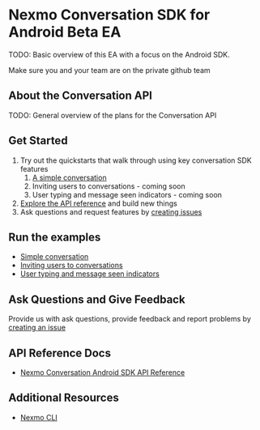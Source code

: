 # Nexmo Conversation SDK for Android Beta EA

TODO: Basic overview of this EA with a focus on the Android SDK.

Make sure you and your team are on the private github team

## About the Conversation API

TODO: General overview of the plans for the Conversation API

## Get Started

1. Try out the quickstarts that walk through using key conversation SDK features
    1. [A simple conversation](docs/getting-started.md)
    2. Inviting users to conversations - coming soon
    3. User typing and message seen indicators - coming soon
2. [Explore the API reference](https://conversation-android-docs.herokuapp.com/) and build new things
3. Ask questions and request features by [creating issues](https://github.com/Nexmo/conversation-android-quickstart/issues/new)

## Run the examples

* [Simple conversation](examples/1-simple-conversation/)
* [Inviting users to conversations](examples/2-Inviting-members)
* [User typing and message seen indicators](examples/3-Utilizing-Events)

## Ask Questions and Give Feedback

Provide us with ask questions, provide feedback and report problems by [creating an issue](https://github.com/Nexmo/conversation-android-quickstart/issues/new)

## API Reference Docs

* [Nexmo Conversation Android SDK API Reference](https://conversation-android-docs.herokuapp.com/)

## Additional Resources

* [Nexmo CLI](https://github.com/nexmo/nexmo-cli)
